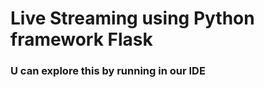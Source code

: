 <h1>Live Streaming using Python framework Flask</h1>
<h3>U can explore this by running in our IDE</h3>
